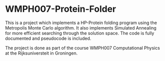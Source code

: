 # WMPH007-Protein-Folder

This is a project which implements a HP-Protein folding program using the Metropolis Monte Carlo algorithm. 
It also implements Simulated Annealing for more efficient searching through the solution space.
The code is fully documented and pseudocode is included.

The project is done as part of the course WMPH007 Computational Physics at the Rijksuniversteit in Groningen.
